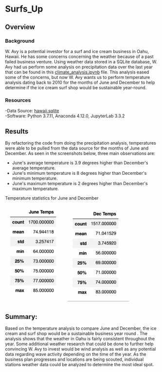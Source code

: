 # Surfs_Up

## Overview 

### Background
W. Avy is a potential investor for a surf and ice cream business in Oahu, Hawaii.  He has some concerns concerning the weather because of a past failed business venture.  Using weather data stored in a SQLite database, W. Avy had us perform some analysis on precipitation data over the last year that can be found in this [climate_analysis.ipynb](https://github.com/Bulzeye89/surfs_up/blob/main/climate_analysis.ipynb) file.  This analysis eased some of the concerns, but now W. Avy wants us to perform temperature analysis dating back to 2010 for the months of June and December to help determine if the ice cream surf shop would be sustainable year-round.

### Resources
-Data Source: [hawaii.sqlite](https://github.com/Bulzeye89/surfs_up/blob/main/hawaii.sqlite)<br>
-Software: Python 3.7.11, Anaconda 4.12.0, JupyterLab 3.3.2

## Results
By refactoring the code from doing the precipitation analysis, temperatures were able to be pulled from the data source for the months of June and December.  As seen in the screenshots below, three main observations are:
- June's average temperature is 3.9 degrees higher than December's average temperature.
- June's minimum temperature is 8 degrees higher than December's minimum temperature.  
- June's maximum temperature is 2 degrees higher than December's maximum temperature.  

Temperature statistics for June and December
<p float="left">
<img src="https://github.com/Bulzeye89/surfs_up/blob/main/Resources/June_temps.png" width=40% height=50%>
<img src="https://github.com/Bulzeye89/surfs_up/blob/main/Resources/Dec_temps.png" width=40% height=50%>
</p>

## Summary: 
Based on the temperature analysis to compare June and December, the ice cream and surf shop would be a sustainable business year round . The analysis shows that the weather in Oahu is fairly consistent throughout the year.  Some additional weather research that could be done to further help convincing W. Avy to invest would be wind analysis as well as any potential data regarding wave activity depending on the time of the year.  As the business plan progresses and locations are being scouted, individual stations weather data could be analyzed to determine the most ideal spot.  
